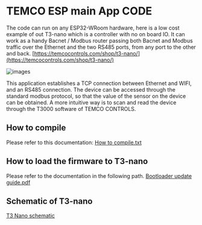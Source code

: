 
# TEMCO ESP main App CODE

The code can run on any ESP32-WRoom hardware, here is a low cost example of out T3-nano which is a controller with no on board IO. It can work as a handy Bacnet / Modbus router passing both Bacnet and Modbus traffic over the Ethernet and the two RS485 ports, from any port to the other and back. 
[https://temcocontrols.com/shop/t3-nano/](https://temcocontrols.com/shop/t3-nano/)

![images](https://github.com/temcocontrols/T3-programmable-controller-on-ESP32/blob/master/Documents/t3nano.jpg)

This application establishes a TCP connection between Ethernet and WIFI, and an RS485 connection. The device can be accessed through the standard modbus protocol, so that the value of the sensor on the device can be obtained. A more intuitive way is to scan and read the device through the T3000 software of TEMCO CONTROLS.

## How to compile

Please refer to this documentation:
[How to compile.txt](https://github.com/temcocontrols/T3-programmable-controller-on-ESP32/blob/master/Documents/How%20to%20compile.txt)

## How to load the firmware to T3-nano
Please refer to the documentation in the following path.
[Bootloader update guide.pdf](https://github.com/temcocontrols/T3-programmable-controller-on-ESP32/blob/master/Documents/Bootloader%20update%20guide%20for%20T3.pdf)

## Schematic of T3-nano
[T3 Nano schematic](https://github.com/temcocontrols/T3-programmable-controller-on-ESP32/blob/master/Documents/T3_Nano_Schematic.pdf)


